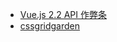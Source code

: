 * [Vue.js 2.2 API 作弊条](https://vuejs-tips.github.io/cheatsheet/)
* [cssgridgarden](http://cssgridgarden.com/)



